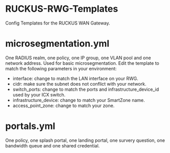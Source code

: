 # RUCKUS-RWG-Templates
Config Templates for the RUCKUS WAN Gateway.

# microsegmentation.yml
One RADIUS realm, one policy, one IP group, one VLAN pool and one network address. Used for basic microsegmentation.
Edit the template to match the following parameters in your environment:
- interface: change to match the LAN interface on your RWG.
- cidr: make sure the subnet does not conflict with your network.
- switch_ports: change to match the ports and infrastructure_device_id used by your ICX switch.
- infrastructure_device: change to match your SmartZone name.
- access_point_zone: change to match your zone.

# portals.yml
One policy, one splash portal, one landing portal, one survery question, one bandwidth queue and one shared credential.
